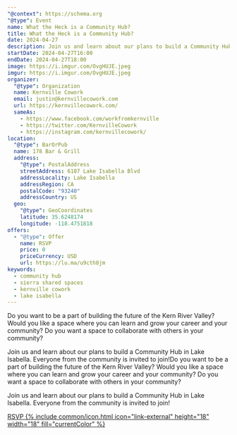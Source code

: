 ```yaml
---
"@context": https://schema.org
"@type": Event
name: What the Heck is a Community Hub?
title: What the Heck is a Community Hub?
date: 2024-04-27
description: Join us and learn about our plans to build a Community Hub in Lake Isabella
startDate: 2024-04-27T16:00
endDate: 2024-04-27T18:00
image: https://i.imgur.com/OvgHUJE.jpeg
imgur: https://i.imgur.com/OvgHUJE.jpeg
organizer:
  "@type": Organization
  name: Kernville Cowork
  email: justin@kernvillecowork.com
  url: https://kernvillecowork.com/
  sameAs:
    - https://www.facebook.com/workfromkernville
    - https://twitter.com/KernvilleCowork
    - https://instagram.com/kernvillecowork/
location:
  "@type": BarOrPub
  name: 178 Bar & Grill
  address:
    "@type": PostalAddress
    streetAddress: 6107 Lake Isabella Blvd
    addressLocality: Lake Isabella
    addressRegion: CA
    postalCode: "93240"
    addressCountry: US
  geo:
    "@type": GeoCoordinates
    latitude: 35.6248174
    longitude: -118.4751818
offers:
  - "@type": Offer
    name: RSVP
    price: 0
    priceCurrency: USD
    url: https://lu.ma/u9cth8jm
keywords:
  - community hub
  - sierra shared spaces
  - kernville cowork
  - lake isabella
---
```

Do you want to be a part of building the future of the Kern River Valley? Would you like a space where you can learn and grow your career and your community? Do you want a space to collaborate with others in your community?

​Join us and learn about our plans to build a Community Hub in Lake Isabella. Everyone from the community is invited to join!Do you want to be a part of building the future of the Kern River Valley? Would you like a space where you can learn and grow your career and your community? Do you want a space to collaborate with others in your community?

​Join us and learn about our plans to build a Community Hub in Lake Isabella. Everyone from the community is invited to join!

<a href="https://lu.ma/u9cth8jm" rel="noopener noreferrer external" class="btn btn-primary btn-big cta-btn">RSVP {% include common/icon.html icon="link-external" height="18" width="18" fill="currentColor" %}</a>
